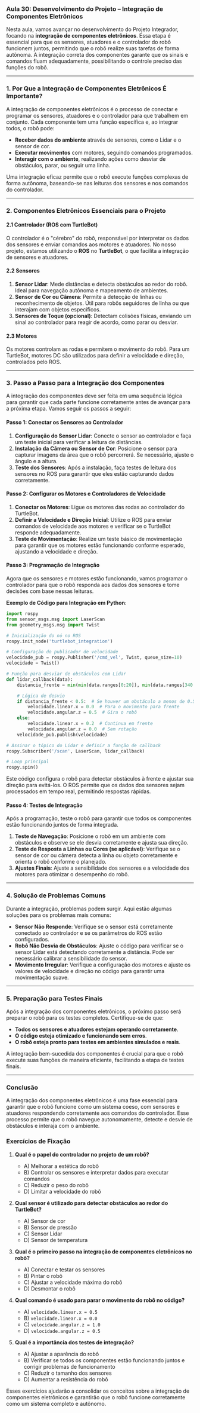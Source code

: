 ### Aula 30: Desenvolvimento do Projeto – Integração de Componentes Eletrônicos

Nesta aula, vamos avançar no desenvolvimento do Projeto Integrador, focando na **integração de componentes eletrônicos**. Essa etapa é essencial para que os sensores, atuadores e o controlador do robô funcionem juntos, permitindo que o robô realize suas tarefas de forma autônoma. A integração correta dos componentes garante que os sinais e comandos fluam adequadamente, possibilitando o controle preciso das funções do robô.

---

### 1. Por Que a Integração de Componentes Eletrônicos É Importante?

A integração de componentes eletrônicos é o processo de conectar e programar os sensores, atuadores e o controlador para que trabalhem em conjunto. Cada componente tem uma função específica e, ao integrar todos, o robô pode:
- **Receber dados do ambiente** através de sensores, como o Lidar e o sensor de cor.
- **Executar movimentos** com motores, seguindo comandos programados.
- **Interagir com o ambiente**, realizando ações como desviar de obstáculos, parar, ou seguir uma linha.

Uma integração eficaz permite que o robô execute funções complexas de forma autônoma, baseando-se nas leituras dos sensores e nos comandos do controlador.

---

### 2. Componentes Eletrônicos Essenciais para o Projeto

#### 2.1 Controlador (ROS com TurtleBot)

O controlador é o "cérebro" do robô, responsável por interpretar os dados dos sensores e enviar comandos aos motores e atuadores. No nosso projeto, estamos utilizando o **ROS** no **TurtleBot**, o que facilita a integração de sensores e atuadores.

#### 2.2 Sensores

1. **Sensor Lidar**: Mede distâncias e detecta obstáculos ao redor do robô. Ideal para navegação autônoma e mapeamento de ambientes.
2. **Sensor de Cor ou Câmera**: Permite a detecção de linhas ou reconhecimento de objetos. Útil para robôs seguidores de linha ou que interajam com objetos específicos.
3. **Sensores de Toque (opcional)**: Detectam colisões físicas, enviando um sinal ao controlador para reagir de acordo, como parar ou desviar.

#### 2.3 Motores

Os motores controlam as rodas e permitem o movimento do robô. Para um TurtleBot, motores DC são utilizados para definir a velocidade e direção, controlados pelo ROS.

---

### 3. Passo a Passo para a Integração dos Componentes

A integração dos componentes deve ser feita em uma sequência lógica para garantir que cada parte funcione corretamente antes de avançar para a próxima etapa. Vamos seguir os passos a seguir:

#### Passo 1: Conectar os Sensores ao Controlador

1. **Configuração do Sensor Lidar**: Conecte o sensor ao controlador e faça um teste inicial para verificar a leitura de distâncias.
2. **Instalação da Câmera ou Sensor de Cor**: Posicione o sensor para capturar imagens da área que o robô percorrerá. Se necessário, ajuste o ângulo e a altura.
3. **Teste dos Sensores**: Após a instalação, faça testes de leitura dos sensores no ROS para garantir que eles estão capturando dados corretamente.

#### Passo 2: Configurar os Motores e Controladores de Velocidade

1. **Conectar os Motores**: Ligue os motores das rodas ao controlador do TurtleBot.
2. **Definir a Velocidade e Direção Inicial**: Utilize o ROS para enviar comandos de velocidade aos motores e verificar se o TurtleBot responde adequadamente.
3. **Teste de Movimentação**: Realize um teste básico de movimentação para garantir que os motores estão funcionando conforme esperado, ajustando a velocidade e direção.

#### Passo 3: Programação de Integração

Agora que os sensores e motores estão funcionando, vamos programar o controlador para que o robô responda aos dados dos sensores e tome decisões com base nessas leituras.

**Exemplo de Código para Integração em Python**:
```python
import rospy
from sensor_msgs.msg import LaserScan
from geometry_msgs.msg import Twist

# Inicialização do nó no ROS
rospy.init_node('turtlebot_integration')

# Configuração do publicador de velocidade
velocidade_pub = rospy.Publisher('/cmd_vel', Twist, queue_size=10)
velocidade = Twist()

# Função para desviar de obstáculos com Lidar
def lidar_callback(data):
    distancia_frente = min(min(data.ranges[0:20]), min(data.ranges[340:360]))

    # Lógica de desvio
    if distancia_frente < 0.5:  # Se houver um obstáculo a menos de 0.5 metros
        velocidade.linear.x = 0.0  # Para o movimento para frente
        velocidade.angular.z = 0.5  # Gira o robô
    else:
        velocidade.linear.x = 0.2  # Continua em frente
        velocidade.angular.z = 0.0  # Sem rotação
    velocidade_pub.publish(velocidade)

# Assinar o tópico do Lidar e definir a função de callback
rospy.Subscriber('/scan', LaserScan, lidar_callback)

# Loop principal
rospy.spin()
```

Este código configura o robô para detectar obstáculos à frente e ajustar sua direção para evitá-los. O ROS permite que os dados dos sensores sejam processados em tempo real, permitindo respostas rápidas.

#### Passo 4: Testes de Integração

Após a programação, teste o robô para garantir que todos os componentes estão funcionando juntos de forma integrada.

1. **Teste de Navegação**: Posicione o robô em um ambiente com obstáculos e observe se ele desvia corretamente e ajusta sua direção.
2. **Teste de Resposta a Linhas ou Cores (se aplicável)**: Verifique se o sensor de cor ou câmera detecta a linha ou objeto corretamente e orienta o robô conforme o planejado.
3. **Ajustes Finais**: Ajuste a sensibilidade dos sensores e a velocidade dos motores para otimizar o desempenho do robô.

---

### 4. Solução de Problemas Comuns

Durante a integração, problemas podem surgir. Aqui estão algumas soluções para os problemas mais comuns:

- **Sensor Não Responde**: Verifique se o sensor está corretamente conectado ao controlador e se os parâmetros do ROS estão configurados.
- **Robô Não Desvia de Obstáculos**: Ajuste o código para verificar se o sensor Lidar está detectando corretamente a distância. Pode ser necessário calibrar a sensibilidade do sensor.
- **Movimento Irregular**: Verifique a configuração dos motores e ajuste os valores de velocidade e direção no código para garantir uma movimentação suave.

---

### 5. Preparação para Testes Finais

Após a integração dos componentes eletrônicos, o próximo passo será preparar o robô para os testes completos. Certifique-se de que:
- **Todos os sensores e atuadores estejam operando corretamente**.
- **O código esteja otimizado e funcionando sem erros**.
- **O robô esteja pronto para testes em ambientes simulados e reais**.

A integração bem-sucedida dos componentes é crucial para que o robô execute suas funções de maneira eficiente, facilitando a etapa de testes finais.

---

### Conclusão

A integração dos componentes eletrônicos é uma fase essencial para garantir que o robô funcione como um sistema coeso, com sensores e atuadores respondendo corretamente aos comandos do controlador. Esse processo permite que o robô navegue autonomamente, detecte e desvie de obstáculos e interaja com o ambiente.

### Exercícios de Fixação

1. **Qual é o papel do controlador no projeto de um robô?**
   - A) Melhorar a estética do robô
   - B) Controlar os sensores e interpretar dados para executar comandos
   - C) Reduzir o peso do robô
   - D) Limitar a velocidade do robô

2. **Qual sensor é utilizado para detectar obstáculos ao redor do TurtleBot?**
   - A) Sensor de cor
   - B) Sensor de pressão
   - C) Sensor Lidar
   - D) Sensor de temperatura

3. **Qual é o primeiro passo na integração de componentes eletrônicos no robô?**
   - A) Conectar e testar os sensores
   - B) Pintar o robô
   - C) Ajustar a velocidade máxima do robô
   - D) Desmontar o robô

4. **Qual comando é usado para parar o movimento do robô no código?**
   - A) `velocidade.linear.x = 0.5`
   - B) `velocidade.linear.x = 0.0`
   - C) `velocidade.angular.z = 1.0`
   - D) `velocidade.angular.z = 0.5`

5. **Qual é a importância dos testes de integração?**
   - A) Ajustar a aparência do robô
   - B) Verificar se todos os componentes estão funcionando juntos e corrigir problemas de funcionamento
   - C) Reduzir o tamanho dos sensores
   - D) Aumentar a resistência do robô

Esses exercícios ajudarão a consolidar os conceitos sobre a integração de componentes eletrônicos e garantirão que o robô funcione corretamente como um sistema completo e autônomo.